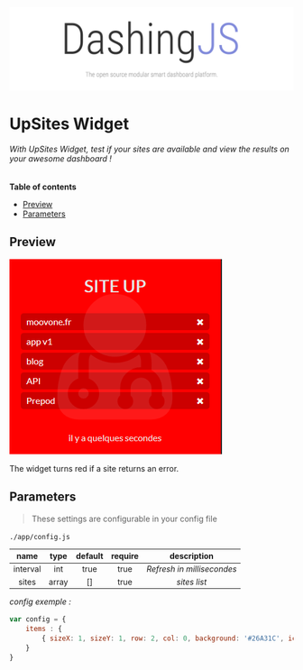 ![DashingJS: The open source AngularJS based framework that lets you build beautiful dashboards. ](../../../.github/header.png)

# UpSites Widget

###### With UpSites Widget, test if your sites are available and view the results on your awesome dashboard !

**Table of contents**

<!-- START doctoc generated TOC please keep comment here to allow auto update -->
<!-- DON'T EDIT THIS SECTION, INSTEAD RE-RUN doctoc TO UPDATE -->


- [Preview](#preview)
- [Parameters](#parameters)

<!-- END doctoc generated TOC please keep comment here to allow auto update -->


## Preview

![DashingJS: The open source AngularJS based framework that lets you build beautiful dashboards. ](.github/widget-upsites.png)

The widget turns red if a site returns an error.

## Parameters

> These settings are configurable in your config file

`./app/config.js`

|name|type|default|require|description|
|:---:|:---:|:---:|:---:|:---:|
|interval|int|true|true|_Refresh in millisecondes_|
|sites|array|[]|true|_sites list_|

_config exemple :_

```js
var config = {
    items : {
        { sizeX: 1, sizeY: 1, row: 2, col: 0, background: '#26A31C', icon: 'user-md', widget: 'upSites', params: {interval:120000, sites: [{name:'moovone.fr', url:'http://moovone.fr'},{name:'app v1', url:'http://app.moovone.fr'},{name:'blog', url:'http://blog.moovone.fr/'},{name:'API', url:'http://api.moovone.fr/'},{name:'Prepod', url:'http://preprod.moov.one/'}]}},
    }
}
```